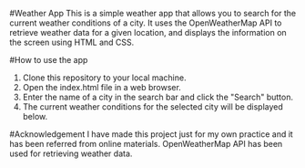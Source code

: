 #Weather App
This is a simple weather app that allows you to search for the current weather conditions of a city. It uses the OpenWeatherMap API to retrieve weather data for a given location, and displays the information on the screen using HTML and CSS.

#How to use the app
1. Clone this repository to your local machine.
2. Open the index.html file in a web browser.
3. Enter the name of a city in the search bar and click the "Search" button.
4. The current weather conditions for the selected city will be displayed below.

#Acknowledgement
I have made this project just for my own practice and it has been referred from online materials.
OpenWeatherMap API has been used for retrieving weather data.
